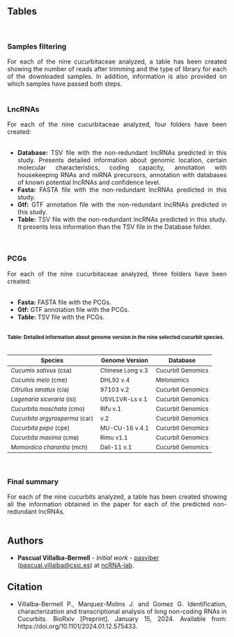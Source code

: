 ## Tables

<br />

### Samples filtering

<div align="justify">For each of the nine cucurbitaceae analyzed, a table has been created showing the number of reads after trimming and the type of library for each of the downloaded samples. In addition, information is also provided on which samples have passed both steps.</div><br />

### LncRNAs

<div align="justify">For each of the nine cucurbitaceae analyzed, four folders have been created:</div><br />

 - <div align="justify"><b>Database:</b> TSV file with the non-redundant lncRNAs predicted in this study. Presents detailed information about genomic location, certain molecular characteristics, coding capacity, annotation with housekeeping RNAs and miRNA precursors, annotation with databases of known potential lncRNAs and confidence level.</div>
 - <div align="justify"><b>Fasta:</b> FASTA file with the non-redundant lncRNAs predicted in this study.</div>
 - <div align="justify"><b>Gtf:</b> GTF annotation file with the non-redundant lncRNAs predicted in this study.</div>
 - <div align="justify"><b>Table:</b> TSV file with the non-redundant lncRNAs predicted in this study. It presents less information than the TSV file in the Database folder. </div>

<br />

### PCGs

 <div align="justify">For each of the nine cucurbitaceae analyzed, three folders have been created:</div><br />
  
 - <div align="justify"><b>Fasta:</b> FASTA file with the PCGs.</div>
 - <div align="justify"><b>Gtf:</b> GTF annotation file with the PCGs.</div>
 - <div align="justify"><b>Table:</b> TSV file with the PCGs.</div>

<br />

<div align="justify"> <sub><b>Table: Detailed information about genome version in the nine selected cucurbit species.</b></sub> </div>

<br />

| <sub>Species</sub>                        | <sub>Genome Version</sub>    | <sub>Database</sub>           |
|-------------------------------------------|------------------------------|-------------------------------|
| <sub>*Cucumis sativus* (csa)</sub>        | <sub>Chinese Long v.3</sub>  | <sub>Cucurbit Genomics</sub>  |
| <sub>*Cucumis melo* (cme)</sub>           | <sub>DHL92 v.4</sub>         | <sub>Melonomics</sub>         |
| <sub>*Citrullus lanatus* (cla)</sub>      | <sub>97103 v.2</sub>         | <sub>Cucurbit Genomics</sub>  |
| <sub>*Lagenaria siceraria* (lsi)</sub>    | <sub>USVL1VR-Ls v.1</sub>    | <sub>Cucurbit Genomics</sub>  |
| <sub>*Cucurbita moschata* (cmo)</sub>     | <sub>Rifu v.1</sub>          | <sub>Cucurbit Genomics</sub>  |
| <sub>*Cucurbita argyrosperma* (car)</sub> | <sub>v.2</sub>               | <sub>Cucurbit Genomics</sub>  |
| <sub>*Cucurbita pepo* (cpe)</sub>         | <sub>MU-CU-16 v.4.1</sub>    | <sub>Cucurbit Genomics</sub>  |
| <sub>*Cucurbita maxima* (cma)</sub>       | <sub>Rimu v1.1</sub>         | <sub>Cucurbit Genomics</sub>  |
| <sub>*Momordica charantia* (mch)</sub>    | <sub>Dali-11 v.1</sub>       | <sub>Cucurbit Genomics</sub>  |

<br />

### Final summary

<div align="justify">For each of the nine cucurbits analyzed, a table has been created showing all the information obtained in the paper for each of the predicted non-redundant lncRNAs.</div><br />

## Authors

* **Pascual Villalba-Bermell** - *Initial work* - [pasviber](https://github.com/pasviber) (pascual.villalba@csic.es) at [ncRNA-lab](https://github.com/ncRNA-lab).<br />

## Citation

* <div align="justify"> Villalba-Bermell P., Marquez-Molins J. and Gomez G. Identification, characterization and transcriptional analysis of long non-coding RNAs in Cucurbits. BioRxiv [Preprint]. January 15, 2024. Available from: https://doi.org/10.1101/2024.01.12.575433. </div>

